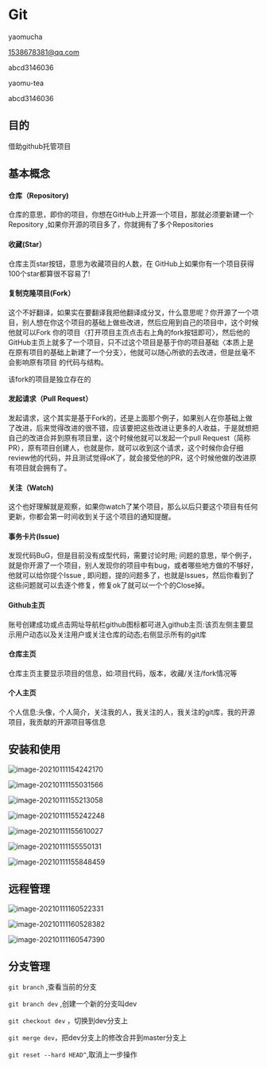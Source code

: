 # Git

yaomucha

1538678381@qq.com

abcd3146036



yaomu-tea

abcd3146036

## 目的

借助github托管项目

## 基本概念

#### 仓库（Repository)

仓库的意思，即你的项目，你想在GitHub上开源一个项目，那就必须要新建一个Repository ,如果你开源的项目多了，你就拥有了多个Repositories 

#### 收藏(Star）

仓库主页star按钮，意思为收藏项目的人数，在 GitHub上如果你有一个项目获得100个star都算很不容易了!

#### 复制克隆项目(Fork）

这个不好翻译，如果实在要翻译我把他翻译成分叉，什么意思呢？你开源了一个项目，别人想在你这个项目的基础上做些改进，然后应用到自己的项目中，这个时候他就可以Fork 你的项目〈打开项目主页点击右上角的fork按钮即可〉，然后他的GitHub主页上就多了一个项目，只不过这个项目是基于你的项目基础〈本质上是在原有项目的基础上新建了一个分支〉，他就可以随心所欲的去改进，但是丝毫不会影响原有项目 的代码与结构。

该fork的项目是独立存在的

####  发起请求（Pull Request）

发起请求，这个其实是基于Fork的，还是上面那个例子，如果别人在你基础上做了改进，后来觉得改进的很不错，应该要把这些改进让更多的人收益，于是就想把自己的改进合并到原有项目里，这个时候他就可以发起一个pull Request（简称PR），原有项目创建人，也就是你，就可以收到这个请求，这个时候你会仔细review他的代码，并且测试觉得oK了，就会接受他的PR，这个时候他做的改进原有项目就会拥有了。

#### 关注（Watch)

这个也好理解就是观察，如果你watch了某个项目，那么以后只要这个项目有任何更新，你都会第一时间收到关于这个项目的通知提醒。

#### 事务卡片(lssue)

发现代码BuG，但是目前没有成型代码，需要讨论时用;
问题的意思，举个例子，就是你开源了一个项目，别人发现你的项目中有bug，或者哪些地方做的不够好，他就可以给你提个Issue , 即问题，提的问题多了，也就是lssues，然后你看到了这些问题就可以去逐个修复，修复ok了就可以一个个的Close掉。

#### Github主页

账号创建成功或点击网址导航栏github图标都可进入github主页:该页左侧主要显示用户动态以及关注用户或关注仓库的动态;右侧显示所有的git库

#### 仓库主页

仓库主页主要显示项目的信息，如:项目代码，版本，收藏/关注/fork情况等

#### 个人主页

个人信息:头像，个人简介，关注我的人，我关注的人，我关注的git库，我的开源项目，我贡献的开源项目等信息



## 安装和使用

![image-20210111154242170](C:\Users\mmm\AppData\Roaming\Typora\typora-user-images\image-20210111154242170.png)

![image-20210111155031566](C:\Users\mmm\AppData\Roaming\Typora\typora-user-images\image-20210111155031566.png)

![image-20210111155213058](C:\Users\mmm\AppData\Roaming\Typora\typora-user-images\image-20210111155213058.png)

![image-20210111155242248](C:\Users\mmm\AppData\Roaming\Typora\typora-user-images\image-20210111155242248.png)

![image-20210111155610027](C:\Users\mmm\AppData\Roaming\Typora\typora-user-images\image-20210111155610027.png)

![image-20210111155550131](C:\Users\mmm\AppData\Roaming\Typora\typora-user-images\image-20210111155550131.png)

![image-20210111155848459](C:\Users\mmm\AppData\Roaming\Typora\typora-user-images\image-20210111155848459.png)



## 远程管理

![image-20210111160522331](C:\Users\mmm\AppData\Roaming\Typora\typora-user-images\image-20210111160522331.png)

![image-20210111160528382](C:\Users\mmm\AppData\Roaming\Typora\typora-user-images\image-20210111160528382.png)

![image-20210111160547390](C:\Users\mmm\AppData\Roaming\Typora\typora-user-images\image-20210111160547390.png)



## 分支管理

`git branch` ,查看当前的分支

`git branch dev` ,创建一个新的分支叫dev

`git checkout dev` ，切换到dev分支上

`git merge dev`，把dev分支上的修改合并到master分支上

`git reset --hard HEAD^`,取消上一步操作




